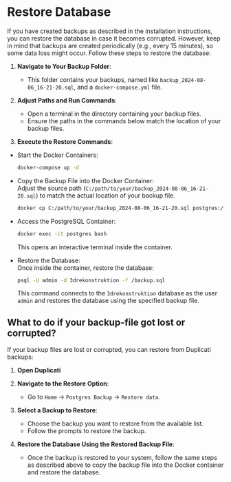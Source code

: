# Restore Database

If you have created backups as described in the installation instructions, you can restore the database in case it becomes corrupted. However, keep in mind that backups are created periodically (e.g., every 15 minutes), so some data loss might occur. Follow these steps to restore the database:

1. **Navigate to Your Backup Folder**:
   - This folder contains your backups, named like `backup_2024-08-06_16-21-20.sql`, and a `docker-compose.yml` file.


2. **Adjust Paths and Run Commands**:
   - Open a terminal in the directory containing your backup files.
   - Ensure the paths in the commands below match the location of your backup files.


3. **Execute the Restore Commands**:

* Start the Docker Containers:
     ```sh
     docker-compose up -d
     ```

* Copy the Backup File into the Docker Container:  
     Adjust the source path (`C:/path/to/your/backup_2024-08-06_16-21-20.sql`) to match the actual location of your backup file.
     ```sh
     docker cp C:/path/to/your/backup_2024-08-06_16-21-20.sql postgres:/backup.sql
     ```

* Access the PostgreSQL Container:
     ```sh
     docker exec -it postgres bash
     ```
     This opens an interactive terminal inside the container.

* Restore the Database:  
     Once inside the container, restore the database:
     ```sh
     psql -U admin -d 3drekonstruktion -f /backup.sql
     ```
    This command connects to the `3drekonstruktion` database as the user `admin` and restores the database using the specified backup file.

## What to do if your backup-file got lost or corrupted?

If your backup files are lost or corrupted, you can restore from Duplicati backups:

1. **Open Duplicati**


2. **Navigate to the Restore Option**:
   - Go to `Home` -> `Postgres Backup` -> `Restore data`.


3. **Select a Backup to Restore**:
   - Choose the backup you want to restore from the available list.
   - Follow the prompts to restore the backup.


4. **Restore the Database Using the Restored Backup File**:
   - Once the backup is restored to your system, follow the same steps as described above to copy the backup file into the Docker container and restore the database.


